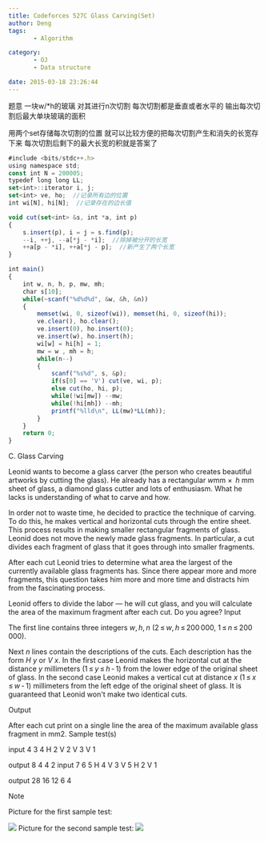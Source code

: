 ```yaml
---
title: Codeforces 527C Glass Carving(Set)
author: Deng
tags: 
       - Algorithm

category: 
       - OJ
       - Data structure

date: 2015-03-18 23:26:44
---
```

题意 一块w/*h的玻璃 对其进行n次切割 每次切割都是垂直或者水平的 输出每次切割后最大单块玻璃的面积

用两个set存储每次切割的位置 就可以比较方便的把每次切割产生和消失的长宽存下来 每次切割后剩下的最大长宽的积就是答案了

```js 
#include <bits/stdc++.h>
using namespace std;
const int N = 200005;
typedef long long LL;
set<int>::iterator i, j;
set<int> ve, ho;  //记录所有边的位置
int wi[N], hi[N];  //记录存在的边长值

void cut(set<int> &s, int *a, int p)
{
    s.insert(p), i = j = s.find(p);
    --i, ++j, --a[*j - *i];  //除掉被分开的长宽
    ++a[p - *i], ++a[*j - p];  //新产生了两个长宽
}

int main()
{
    int w, n, h, p, mw, mh;
    char s[10];
    while(~scanf("%d%d%d", &w, &h, &n))
    {
        memset(wi, 0, sizeof(wi)), memset(hi, 0, sizeof(hi));
        ve.clear(), ho.clear();
        ve.insert(0), ho.insert(0);
        ve.insert(w), ho.insert(h);
        wi[w] = hi[h] = 1;
        mw = w , mh = h;
        while(n--)
        {
            scanf("%s%d", s, &p);
            if(s[0] == 'V') cut(ve, wi, p);
            else cut(ho, hi, p);
            while(!wi[mw]) --mw;
            while(!hi[mh]) --mh;
            printf("%lld\n", LL(mw)*LL(mh));
        }
    }
    return 0;
}
```
C. Glass Carving

Leonid wants to become a glass carver (the person who creates beautiful artworks by cutting the glass). He already has a rectangular *w*mm ×  *h* mm sheet of glass, a diamond glass cutter and lots of enthusiasm. What he lacks is understanding of what to carve and how.

In order not to waste time, he decided to practice the technique of carving. To do this, he makes vertical and horizontal cuts through the entire sheet. This process results in making smaller rectangular fragments of glass. Leonid does not move the newly made glass fragments. In particular, a cut divides each fragment of glass that it goes through into smaller fragments.

After each cut Leonid tries to determine what area the largest of the currently available glass fragments has. Since there appear more and more fragments, this question takes him more and more time and distracts him from the fascinating process.

Leonid offers to divide the labor — he will cut glass, and you will calculate the area of the maximum fragment after each cut. Do you agree?
Input

The first line contains three integers *w*, *h*, *n* (2 ≤ *w*, *h* ≤ 200 000, 1 ≤ *n* ≤ 200 000).

Next *n* lines contain the descriptions of the cuts. Each description has the form *H y* or *V x*. In the first case Leonid makes the horizontal cut at the distance *y* millimeters (1 ≤ *y* ≤ *h* - 1) from the lower edge of the original sheet of glass. In the second case Leonid makes a vertical cut at distance *x* (1 ≤ *x* ≤ *w* - 1) millimeters from the left edge of the original sheet of glass. It is guaranteed that Leonid won't make two identical cuts.

Output

After each cut print on a single line the area of the maximum available glass fragment in mm2.
Sample test(s)

input 4 3 4 H 2 V 2 V 3 V 1

output 8 4 4 2
input 7 6 5 H 4 V 3 V 5 H 2 V 1

output 28 16 12 6 4

Note

Picture for the first sample test:

![](../images/eforces.com-76f76c4b91db5d63d733cd37c91bce09001259b7-.png)  Picture for the second sample test:  ![](../images/eforces.com-70c98df3646740cda1a5e6455b065203e1953191-.png)